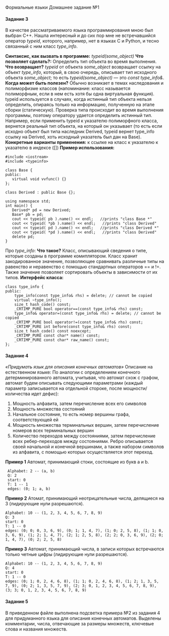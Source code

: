 Формальные языки
Домашнее задание №1

#### Задание 3
В качестве рассматриваемого языка программирования мною был выбран C++. Нашла интересный и до сих пор мне не встречавшийся оператор _typeid_, которого, например, нет в языках С и Python, и тесно связанный с ним класс *type_info*.

**Синтаксис, как вызвать в программе:**
*typeid(some_object)*
**Что позволяет сделать?:**
Определить тип объекта во время выполнения.
**Что возвращает?**
*typeid* от объекта *some_object* возвращает ссылку на объект *type_info*, который, в свою очередь, описывает тип исходного объекта *some_object*;
то есть *typeid(some_object)* — это *const type_info&*.
**Когда может быть полезен?**
Обычно возникает в темах наследования и полиморфизме классов (напоминание: класс называется полиморфным, если в нем есть хотя бы одна виртуальная функция). typeid используется в случаях, когда истинный тип объекта нельзя определить, опираясь только на информацию, полученную на этапе сборки (статическую). Проверка типа происходит во время выполнения программы, поэтому оператору удается определить истинный тип.
Например, если применить typeid к указателю полиморфного класса, вернется реальный тип объекта, на который он указывает (то есть если исходно объект был типа наследник Derived, typeid вернет type_info ссылку на Derived, хоть исходный указатель был дан на Base).
**Конкретные варианты применения:**
к ссылке на класс
к указателю
к указателю в индексе ([])
**Пример использования:**
```
#include <iostream>
#include <typeinfo>

class Base {
public:
   virtual void vvfunc() {}
};

class Derived : public Base {};

using namespace std;
int main() {
   Derived* pd = new Derived;
   Base* pb = pd;
   cout << typeid( pb ).name() << endl;   //prints "class Base *"
   cout << typeid( *pb ).name() << endl;   //prints "class Derived"
   cout << typeid( pd ).name() << endl;   //prints "class Derived *"
   cout << typeid( *pd ).name() << endl;   //prints "class Derived"
   delete pd;
}
```

Про *type_info*:
**Что такое?**
Класс, описывающий сведения о типе, которые созданы в программе комиплятором. Класс хранит закодированное значение, позволяющее сравнивать различные типы на равенство и неравенство с помощью стандартных операторов == и !=. Также значение позволяет сортировать объекты в зависимости от их типов.
**Интерфейс класса:**
```
class type_info {
public:
    type_info(const type_info& rhs) = delete; // cannot be copied
    virtual ~type_info();
    size_t hash_code() const;
    _CRTIMP_PURE bool operator==(const type_info& rhs) const;
    type_info& operator=(const type_info& rhs) = delete; // cannot be copied
    _CRTIMP_PURE bool operator!=(const type_info& rhs) const;
    _CRTIMP_PURE int before(const type_info& rhs) const;
    size_t hash_code() const noexcept;
    _CRTIMP_PURE const char* name() const;
    _CRTIMP_PURE const char* raw_name() const;
};
```


#### Задание 4
*«Придумать язык для описания конечных автоматов»*
Описание на естественном языке:
По аналогии с определением конечного детерминированного автомата, учитывая, что автомат схож с графом, автомат будем описывать следующими параметрами (каждый параметр записывается на отдельной стороке, после мощности/ количества идет дефис):
1. Мощность алфавита, затем перечисление всех его символов
2. Мощность множества состояний
3. Начальное состояние, то есть номер вершины графа, соответствующей ей
4. Мощность множества терминальных вершин, затем перечисление номеров всех терминальных вершин
5. Количество переходов между состояниями, затем перечисление всех ребер-переходов между состояниями. Ребро описывается своей начальной и конечной вершинами, а также набором символов из алфавита, с помощью которых осуществляется этот переход.

**Пример 1**
Автомат, принимающий стоки, состоящие из букв a и b.
```
 Alphabet: 2 -- (a, b)
 Q: 2
 start: 0
 T: 1 -- 1
 edges: (0; 1; a, b)
```
**Пример 2**
Атомат, принимающий неотрицательные числа, делящиеся на 3 (лидирующие нули разрешаются).
```
Alphabet: 10 -- (1, 2, 3, 4, 5, 6, 7, 8, 9)
Q: 3
start: 0
T: 1 -- 0
edges: (0; 0; 0, 3, 6, 9), (0; 1; 1, 4, 7), (1; 0; 2, 5, 8), (1; 1; 0, 3, 6, 9), (1; 2; 1, 4, 7), (2; 1; 2, 5, 8), (2; 2; 0, 3, 6, 9), (2; 0; 1, 4, 7), (0; 2; 2, 5, 8)
```
**Пример 3**
Автомат, принимающий числа, в записи которых встречаются только четные цифры (лидирующие нули разрешаются).
```
Alphabet: 10 -- (1, 2, 3, 4, 5, 6, 7, 8, 9)
Q: 4
start: 0
T: 1 -- 0
edges: (0; 1; 0, 2, 4, 6, 8), (1; 1; 0, 2, 4, 6, 8), (1; 2; 1, 3, 5, 7, 9), (0; 2; 1, 3, 5, 7, 9), (2; 3; 0, 1, 2, 3, 4, 5, 6, 7, 8, 9), (3; 3; 0, 1, 2, 3, 4, 5, 6, 7, 8, 9)
```

#### Задание 5
В приведенном файле выполнена подсветка примера №2 из задания 4 для придуманного языка для описания конечных автоматов. Выделены комментарии, числа, отвечающие за размеры множеств, ключевые слова и названия множеств.
